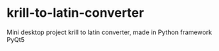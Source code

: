 # krill-to-latin-converter
Mini desktop project krill to latin converter, made in Python framework PyQt5
